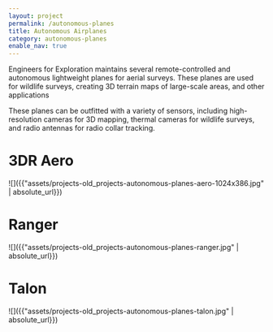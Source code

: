 ```yaml
---
layout: project
permalink: /autonomous-planes
title: Autonomous Airplanes
category: autonomous-planes
enable_nav: true
---
```

Engineers for Exploration maintains several remote-controlled and autonomous lightweight planes for aerial surveys. These planes are used for wildlife surveys, creating 3D terrain maps of large-scale areas, and other applications

These planes can be outfitted with a variety of sensors, including high-resolution cameras for 3D mapping, thermal cameras for wildlife surveys, and radio antennas for radio collar tracking.

# 3DR Aero

![]({{"assets/projects-old_projects-autonomous-planes-aero-1024x386.jpg" | absolute_url}})

# Ranger

![]({{"assets/projects-old_projects-autonomous-planes-ranger.jpg" | absolute_url}})

# Talon

![]({{"assets/projects-old_projects-autonomous-planes-talon.jpg" | absolute_url}})
   